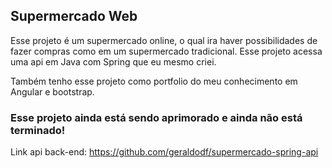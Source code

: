## Supermercado Web

Esse projeto é um supermercado online, o qual ira haver possibilidades de fazer compras como em um supermercado tradicional. Esse projeto acessa uma api em Java com Spring que eu mesmo criei.

Também tenho esse projeto como portfolio do meu conhecimento em Angular e bootstrap.

### Esse projeto ainda está sendo aprimorado e ainda não está terminado!

Link api back-end: https://github.com/geraldodf/supermercado-spring-api
